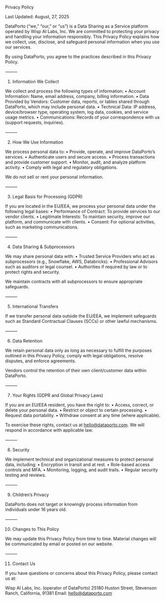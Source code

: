 Privacy Policy

Last Updated: August, 27, 2025

DataPorto (“we,” “our,” or “us”) is a Data Sharing as a Service platform operated by Wisp AI Labs, Inc. We are committed to protecting your privacy and handling your information responsibly. This Privacy Policy explains how we collect, use, disclose, and safeguard personal information when you use our services.

By using DataPorto, you agree to the practices described in this Privacy Policy.

⸻

1. Information We Collect

We collect and process the following types of information:
• Account Information: Name, email address, company, billing information.
• Data Provided by Vendors: Customer data, reports, or tables shared through DataPorto, which may include personal data.
• Technical Data: IP address, device/browser type, operating system, log data, cookies, and service usage metrics.
• Communications: Records of your correspondence with us (support requests, inquiries).

⸻

2. How We Use Information

We process personal data to:
• Provide, operate, and improve DataPorto’s services.
• Authenticate users and secure access.
• Process transactions and provide customer support.
• Monitor, audit, and analyze platform activity.
• Comply with legal and regulatory obligations.

We do not sell or rent your personal information.

⸻

3. Legal Basis for Processing (GDPR)

If you are located in the EU/EEA, we process your personal data under the following legal bases:
• Performance of Contract: To provide services to our vendor clients.
• Legitimate Interests: To maintain security, improve our platform, and communicate with clients.
• Consent: For optional activities, such as marketing communications.

⸻

4. Data Sharing & Subprocessors

We may share personal data with:
• Trusted Service Providers who act as subprocessors (e.g., Snowflake, AWS, Databricks).
• Professional Advisors such as auditors or legal counsel.
• Authorities if required by law or to protect rights and security.

We maintain contracts with all subprocessors to ensure appropriate safeguards.

⸻

5. International Transfers

If we transfer personal data outside the EU/EEA, we implement safeguards such as Standard Contractual Clauses (SCCs) or other lawful mechanisms.

⸻

6. Data Retention

We retain personal data only as long as necessary to fulfill the purposes outlined in this Privacy Policy, comply with legal obligations, resolve disputes, and enforce agreements.

Vendors control the retention of their own client/customer data within DataPorto.

⸻

7. Your Rights (GDPR and Global Privacy Laws)

If you are an EU/EEA resident, you have the right to:
• Access, correct, or delete your personal data.
• Restrict or object to certain processing.
• Request data portability.
• Withdraw consent at any time (where applicable).

To exercise these rights, contact us at hello@dataporto.com. We will respond in accordance with applicable law.

⸻

8. Security

We implement technical and organizational measures to protect personal data, including:
• Encryption in transit and at rest.
• Role-based access controls and MFA.
• Monitoring, logging, and audit trails.
• Regular security testing and reviews.

⸻

9. Children’s Privacy

DataPorto does not target or knowingly process information from individuals under 16 years old.

⸻

10. Changes to This Policy

We may update this Privacy Policy from time to time. Material changes will be communicated by email or posted on our website.

⸻

11. Contact Us

If you have questions or concerns about this Privacy Policy, please contact us at:

Wisp AI Labs, Inc. (operator of DataPorto)
25180 Huston Street, Stevenson Ranch, California, 91381
Email: hello@dataporto.com
